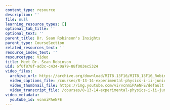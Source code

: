 ```yaml
---
content_type: resource
description: ''
file: null
learning_resource_types: []
optional_tab_title: ''
optional_text: ''
parent_title: Dr. Sean Robinson's Insights
parent_type: CourseSection
related_resources_text: ''
resource_index_text: ''
resourcetype: Video
title: Meet Dr. Sean Robinson
uid: 6f0f878f-ad3c-c434-0a79-88f003ec5324
video_files:
  archive_url: https://archive.org/download/MIT8.13F16/MIT8_13F16_Robinson_Meet_the_Educator_300k.mp4
  video_captions_file: /courses/8-13-14-experimental-physics-i-ii-junior-lab-fall-2016-spring-2017/2e26d294cc0a5742be3e99540448b4d3_vcnmiPAeNFE.vtt
  video_thumbnail_file: https://img.youtube.com/vi/vcnmiPAeNFE/default.jpg
  video_transcript_file: /courses/8-13-14-experimental-physics-i-ii-junior-lab-fall-2016-spring-2017/f0751ea178a9fba584f1094d7f0ad3c2_vcnmiPAeNFE.pdf
video_metadata:
  youtube_id: vcnmiPAeNFE
---
```

